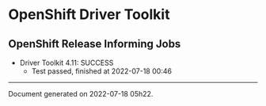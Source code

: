 
OpenShift Driver Toolkit
========================

OpenShift Release Informing Jobs
--------------------------------



* Driver Toolkit 4.11: SUCCESS
  - Test passed, finished at 2022-07-18 00:46






---
Document generated on 2022-07-18 05h22.
